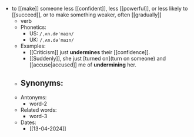 - to [[make]] someone less [[confident]], less [[powerful]], or less likely to [[succeed]], or to make something weaker, often [[gradually]]
	- verb
	- Phonetics:
		- US: `/ˌʌn.dɚˈmaɪn/`
		- UK: `/ˌʌn.dəˈmaɪn/`
	- Examples:
		- [[Criticism]] just **undermines** their [[confidence]].
		- [[Suddenly]], she just [turned on](turn on someone) and [[accuse|accused]] me of **undermining** her.
	- Synonyms:
		-
	- Antonyms:
		- word-2
	- Related words:
		- word-3
	- Dates:
		- [[13-04-2024]]
